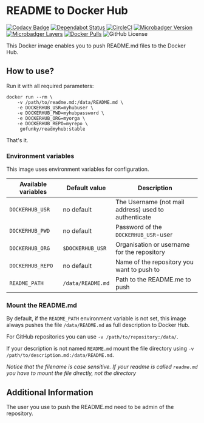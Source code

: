 # README to Docker Hub
[![Codacy Badge](https://api.codacy.com/project/badge/Grade/f73fa712e4e940bfbe775d2d9e2030ca)](https://app.codacy.com/app/gofunky/readmyhub?utm_source=github.com&utm_medium=referral&utm_content=gofunky/readmyhub&utm_campaign=Badge_Grade_Settings)
[![Dependabot Status](https://api.dependabot.com/badges/status?host=github&repo=gofunky/readmyhub)](https://dependabot.com)
[![CircleCI](https://circleci.com/gh/gofunky/readmyhub/tree/master.svg?style=shield)](https://circleci.com/gh/gofunky/readmyhub/tree/master)
[![Microbadger Version](https://images.microbadger.com/badges/version/gofunky/readmyhub:stable.svg)](https://microbadger.com/images/gofunky/readmyhub:stable "Docker Version")
[![Microbadger Layers](https://images.microbadger.com/badges/image/gofunky/readmyhub:stable.svg)](https://microbadger.com/images/gofunky/readmyhub:stable "Docker Layers")
[![Docker Pulls](https://img.shields.io/docker/pulls/gofunky/readmyhub.svg)](https://hub.docker.com/r/gofunky/readmyhub)
![GitHub License](https://img.shields.io/github/license/gofunky/readmyhub.svg)

This Docker image enables you to push README.md files to the Docker Hub.

## How to use?

Run it with all required parameters:

```console
docker run --rm \
    -v /path/to/readme.md:/data/README.md \
    -e DOCKERHUB_USR=myhubuser \
    -e DOCKERHUB_PWD=myhubpassword \
    -e DOCKERHUB_ORG=myorga \
    -e DOCKERHUB_REPO=myrepo \
     gofunky/readmyhub:stable
```

That's it.


### Environment variables

This image uses environment variables for configuration.

|Available variables     |Default value        |Description                                         |
|------------------------|---------------------|----------------------------------------------------|
|`DOCKERHUB_USR`    |no default           |The Username (not mail address) used to authenticate|
|`DOCKERHUB_PWD`    |no default           |Password of the `DOCKERHUB_USR`-user           |
|`DOCKERHUB_ORG` |`$DOCKERHUB_USR`|Organisation or username for the repository         |
|`DOCKERHUB_REPO`   |no default           |Name of the repository you want to push to          |
|`README_PATH`           |`/data/README.md`    |Path to the README.me to push                       |


### Mount the README.md

By default, if the `README_PATH` environment variable is not set, this image always pushes the file
`/data/README.md` as full description to Docker Hub.

For GitHub repositories you can use `-v /path/to/repository:/data/`.

If your description is not named `README.md` mount the file directory using `-v /path/to/description.md:/data/README.md`.

*Notice that the filename is case sensitive. If your readme is called `readme.md` you have to mount the file directly, not the directory*

## Additional Information

The user you use to push the README.md need to be admin of the repository.
